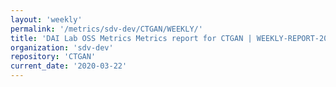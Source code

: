 ```yaml
---
layout: 'weekly'
permalink: '/metrics/sdv-dev/CTGAN/WEEKLY/'
title: 'DAI Lab OSS Metrics Metrics report for CTGAN | WEEKLY-REPORT-2020-03-22'
organization: 'sdv-dev'
repository: 'CTGAN'
current_date: '2020-03-22'
---
```

